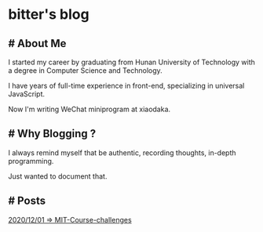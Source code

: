 # bitter's blog

## # About Me

I started my career by graduating from Hunan University of Technology with a degree in Computer Science and Technology.

I have years of full-time experience in front-end, specializing in universal JavaScript.

Now I'm writing WeChat miniprogram at xiaodaka.

## # Why Blogging ?

I always remind myself that be authentic, recording thoughts, in-depth programming.

Just wanted to document that.

## # Posts

[2020/12/01 => MIT-Course-challenges](./posts/2020/mit-course-challenges/index.md)